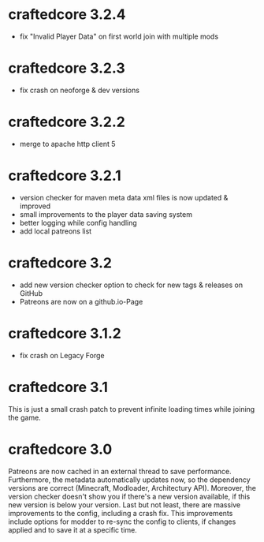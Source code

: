 craftedcore 3.2.4
================
- fix "Invalid Player Data" on first world join with multiple mods

craftedcore 3.2.3
================
- fix crash on neoforge & dev versions

craftedcore 3.2.2
================
- merge to apache http client 5

craftedcore 3.2.1
================
- version checker for maven meta data xml files is now updated & improved
- small improvements to the player data saving system
- better logging while config handling
- add local patreons list

craftedcore 3.2
================
- add new version checker option to check for new tags & releases on GitHub
- Patreons are now on a github.io-Page

craftedcore 3.1.2
================
- fix crash on Legacy Forge

craftedcore 3.1
================
This is just a small crash patch to prevent infinite loading times while joining the game.

craftedcore 3.0
================
Patreons are now cached in an external thread to save performance. Furthermore, the metadata automatically updates now, so the dependency versions are correct (Minecraft, Modloader, Architectury API). Moreover, the version checker doesn't show you if there's a new version available, if this new version is below your version. Last but not least, there are massive improvements to the config, including a crash fix. This improvements include options for modder to re-sync the config to clients, if changes applied and to save it at a specific time.